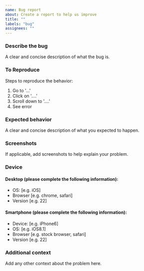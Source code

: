 ```yaml
---
name: Bug report
about: Create a report to help us improve
title: ""
labels: "bug"
assignees: ""
---
```


### Describe the bug

A clear and concise description of what the bug is.

### To Reproduce

Steps to reproduce the behavior:

1. Go to '...'
2. Click on '....'
3. Scroll down to '....'
4. See error

### Expected behavior

A clear and concise description of what you expected to happen.

### Screenshots

If applicable, add screenshots to help explain your problem.

### Device

#### Desktop (please complete the following information):

-   OS: [e.g. iOS]
-   Browser [e.g. chrome, safari]
-   Version [e.g. 22]

#### Smartphone (please complete the following information):

-   Device: [e.g. iPhone6]
-   OS: [e.g. iOS8.1]
-   Browser [e.g. stock browser, safari]
-   Version [e.g. 22]

### Additional context

Add any other context about the problem here.
